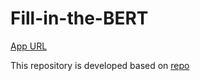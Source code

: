 # Fill-in-the-BERT

[App URL](https://thaifitus-project-ml-20khdl1-app-rtfiit.streamlit.app/)

This repository is developed based on [repo](https://github.com/TrungTechh/BERT_Generate.git)
